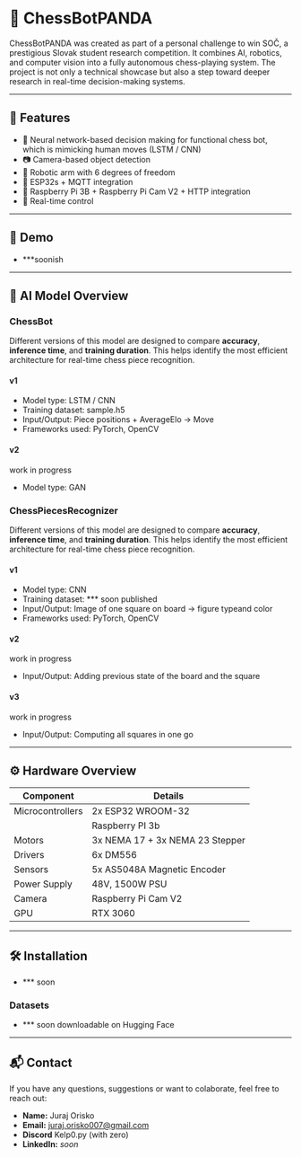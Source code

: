 # 🤖 ChessBotPANDA

ChessBotPANDA was created as part of a personal challenge to win SOČ, a prestigious Slovak student research competition. It combines AI, robotics, and computer vision into a fully autonomous chess-playing system. The project is not only a technical showcase but also a step toward deeper research in real-time decision-making systems.

---

## 🚀 Features

- 🧠 Neural network-based decision making for functional chess bot, which is mimicking human moves (LSTM / CNN)
- 📷 Camera-based object detection
- 🦾 Robotic arm with 6 degrees of freedom
- 🔌 ESP32s + MQTT integration
- 🔌 Raspberry Pi 3B + Raspberry Pi Cam V2 + HTTP integration
- 🧰 Real-time control 

---

## 🎥 Demo

- ***soonish

---

## 🧠 AI Model Overview

### ChessBot
Different versions of this model are designed to compare **accuracy**, **inference time**, and **training duration**. This helps identify the most efficient architecture for real-time chess piece recognition.

#### v1
- Model type: LSTM / CNN 
- Training dataset: sample.h5
- Input/Output: Piece positions + AverageElo → Move
- Frameworks used: PyTorch, OpenCV

#### v2
work in progress
- Model type: GAN

### ChessPiecesRecognizer
Different versions of this model are designed to compare **accuracy**, **inference time**, and **training duration**. This helps identify the most efficient architecture for real-time chess piece recognition.

#### v1
- Model type: CNN
- Training dataset: *** soon published
- Input/Output: Image of one square on board → figure typeand color
- Frameworks used: PyTorch, OpenCV

#### v2
work in progress
- Input/Output: Adding previous state of the board and the square

#### v3
work in progress
- Input/Output: Computing all squares in one go 

---

## ⚙️ Hardware Overview

| Component         | Details                           |
|-------------------|-----------------------------------|
| Microcontrollers  | 2x ESP32 WROOM-32                 |
|                   | Raspberry PI 3b                   |
| Motors            | 3x NEMA 17 + 3x NEMA 23 Stepper   |
| Drivers           | 6x DM556                          |
| Sensors           | 5x AS5048A Magnetic Encoder       |
| Power Supply      | 48V, 1500W PSU                    |
| Camera            | Raspberry Pi Cam V2               |
| GPU               | RTX 3060                          |

---

## 🛠️ Installation

- *** soon
### Datasets
- *** soon downloadable on Hugging Face
---

## 📬 Contact

If you have any questions, suggestions or want to colaborate, feel free to reach out:

- **Name:** Juraj Orisko
- **Email:** juraj.orisko007@gmail.com
- **Discord** Kelp0.py (with zero)
- **LinkedIn:** *soon*
